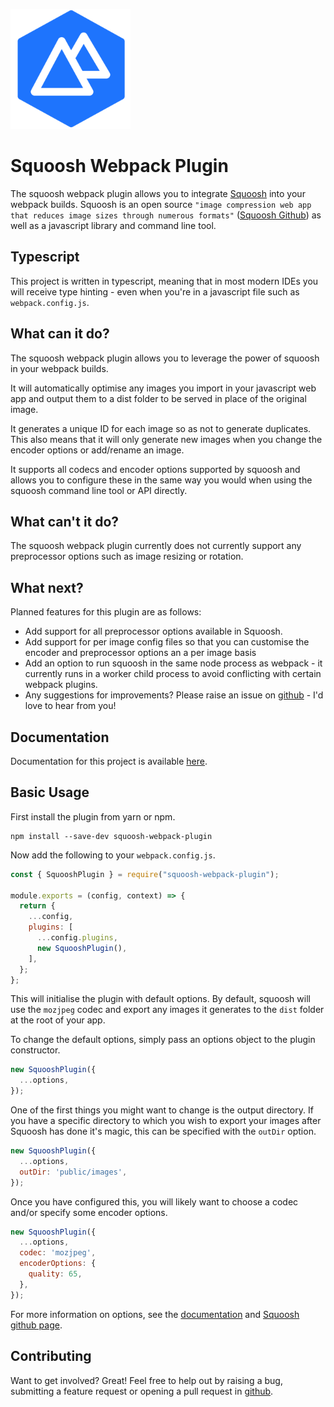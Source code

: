 ![Squoosh Webpack Plugin Logo](https://raw.githubusercontent.com/bcheidemann/squoosh-webpack-plugin/master/logo/favicons/android-chrome-192x192.png)

# Squoosh Webpack Plugin

The squoosh webpack plugin allows you to integrate [Squoosh](https://squoosh.app/) into your webpack builds. Squoosh is an open source `"image compression web app that reduces image sizes through numerous formats"` ([Squoosh Github](https://github.com/GoogleChromeLabs/squoosh)) as well as a javascript library and command line tool.

## Typescript

This project is written in typescript, meaning that in most modern IDEs you will receive type hinting - even when you're in a javascript file such as `webpack.config.js`.

## What can it do?

The squoosh webpack plugin allows you to leverage the power of squoosh in your webpack builds.

It will automatically optimise any images you import in your javascript web app and output them to a dist folder to be served in place of the original image.

It generates a unique ID for each image so as not to generate duplicates. This also means that it will only generate new images when you change the encoder options or add/rename an image.

It supports all codecs and encoder options supported by squoosh and allows you to configure these in the same way you would when using the squoosh command line tool or API directly.

## What can't it do?

The squoosh webpack plugin currently does not currently support any preprocessor options such as image resizing or rotation.

## What next?

Planned features for this plugin are as follows:

- Add support for all preprocessor options available in Squoosh.
- Add support for per image config files so that you can customise the encoder and preprocessor options an a per image basis
- Add an option to run squoosh in the same node process as webpack - it currently runs in a worker child process to avoid conflicting with certain webpack plugins.
- Any suggestions for improvements? Please raise an issue on [github](https://github.com/bcheidemann/squoosh-webpack-plugin) - I'd love to hear from you!

## Documentation

Documentation for this project is available [here](https://squoosh-webpack-plugin.info/).

## Basic Usage

First install the plugin from yarn or npm.

```
npm install --save-dev squoosh-webpack-plugin
```

Now add the following to your `webpack.config.js`.

```javascript
const { SquooshPlugin } = require("squoosh-webpack-plugin");

module.exports = (config, context) => {
  return {
    ...config,
    plugins: [
      ...config.plugins,
      new SquooshPlugin(),
    ],
  };
};
```

This will initialise the plugin with default options. By default, squoosh will use the `mozjpeg` codec and export any images it generates to the `dist` folder at the root of your app.

To change the default options, simply pass an options object to the plugin constructor.

```javascript
new SquooshPlugin({
  ...options,
});
```

One of the first things you might want to change is the output directory. If you have a specific directory to which you wish to export your images after Squoosh has done it's magic, this can be specified with the `outDir` option.

```javascript
new SquooshPlugin({
  ...options,
  outDir: 'public/images',
});
```

Once you have configured this, you will likely want to choose a codec and/or specify some encoder options.

```javascript
new SquooshPlugin({
  ...options,
  codec: 'mozjpeg',
  encoderOptions: {
    quality: 65,
  },
});
```

For more information on options, see the [documentation](https://squoosh-webpack-plugin.info/) and [Squoosh github page](https://github.com/GoogleChromeLabs/squoosh).

## Contributing

Want to get involved? Great! Feel free to help out by raising a bug, submitting a feature request or opening a pull request in [github](https://github.com/bcheidemann/squoosh-webpack-plugin).

